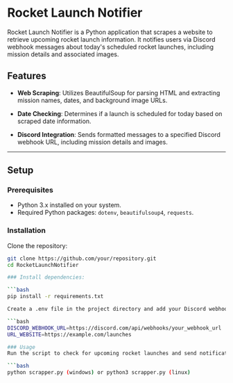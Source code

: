 # Rocket Launch Notifier

Rocket Launch Notifier is a Python application that scrapes a website to retrieve upcoming rocket launch information. It notifies users via Discord webhook messages about today's scheduled rocket launches, including mission details and associated images.

## Features

- **Web Scraping**: Utilizes BeautifulSoup for parsing HTML and extracting mission names, dates, and background image URLs.
  
- **Date Checking**: Determines if a launch is scheduled for today based on scraped date information.
  
- **Discord Integration**: Sends formatted messages to a specified Discord webhook URL, including mission details and images.

- ---

## Setup

### Prerequisites

- Python 3.x installed on your system.
- Required Python packages: `dotenv`, `beautifulsoup4`, `requests`.

### Installation

Clone the repository:

```bash
git clone https://github.com/your/repository.git
cd RocketLaunchNotifier

### Install dependencies:

```bash
pip install -r requirements.txt

Create a .env file in the project directory and add your Discord webhook URL and the URL of the website you want to scrape:

```bash
DISCORD_WEBHOOK_URL=https://discord.com/api/webhooks/your_webhook_url
URL_WEBSITE=https://example.com/launches

### Usage
Run the script to check for upcoming rocket launches and send notifications to Discord:

```bash
python scrapper.py (windows) or python3 scrapper.py (linux)

